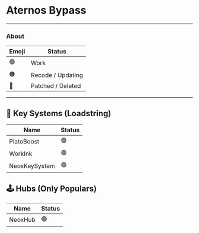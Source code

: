 # Aternos Bypass

---

### About
| Emoji | Status            |
|-------|------------------|
| 🟢    | Work              |
| 🟠    | Recode / Updating |
| 🔴    | Patched / Deleted |

---

## 🔑 Key Systems (Loadstring)
| Name       | Status |
|------------|--------|
| PlatoBoost | 🟢     |
| WorkInk    | 🟢     |
| NeoxKeySystem | 🟢  |

## 🕹️ Hubs (Only Populars)
| Name      | Status |
|-----------|--------|
| NeoxHub   | 🟢     |
